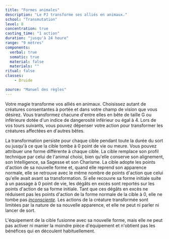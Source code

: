 ```yaml
---
title: "Formes animales"
description: "Le PJ transforme ses alliés en animaux."
school: "Transmutation"
level: 8
concentration: true
casting_time: "1 action"
duration: "jusqu'à 24 heure"
range: "9 mètres"
components:
  verbal: true
  somatic: true
  material: false
  materials: ""
ritual: false
classes:
    - Druide

source: "Manuel des règles"
---
```

Votre magie transforme vos alliés en animaux. Choisissez autant de créatures consentantes à portée et dans votre champ de vision que vous désirez. Vous transformez chacune d'entre elles en bête de taille G ou inférieure dotée d'un indice de dangerosité inférieur ou égal à 4. Lors de vos tours suivants, vous pouvez dépenser votre action pour transformer les créatures affectées en d'autres bêtes.

La transformation persiste pour chaque cible pendant toute la durée du sort ou jusqu'à ce que la cible tombe à 0 point de vie ou meure. Vous pouvez attribuer une forme différente à chaque cible. La cible remplace son profil technique par celui de l'animal choisi, bien qu'elle conserve son alignement, son Intelligence, sa Sagesse et son Charisme. La cible adopte les points d'action de sa nouvelle forme et, quand elle reprend son apparence normale, elle se retrouve avec le même nombre de points d'action que celui qu'elle avait avant sa transformation. Si elle recouvre sa forme initiale suite à un passage à 0 point de vie, les dégâts en excès sont reportés sur les points d'action de sa forme initiale. Tant que ces dégâts en excès ne réduisent pas les points d'action de la forme normale de la cible à 0, elle ne tombe pas [_inconsciente_](/gerer-la-sante-du-personnage/#inconscient). Les actions de la créature transformée sont limitées par la nature de sa nouvelle apparence, et elle ne peut ni parler ni lancer de sort.

L'équipement de la cible fusionne avec sa nouvelle forme, mais elle ne peut pas activer ni manier la moindre pièce d'équipement et n'obtient pas les bénéfices qui en découlent habituellement.
